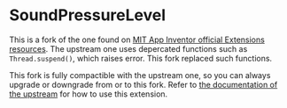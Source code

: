 # SoundPressureLevel
This is a fork of the one found on [MIT App Inventor official Extensions resources](https://mit-cml.github.io/extensions/). The upstream one uses depercated functions such as `Thread.suspend()`, which raises error. This fork replaced such functions.

This fork is fully compactible with the upstream one, so you can always upgrade or downgrade from or to this fork. Refer to [the documentation of the upstream](https://gldias.github.io/extensions/SoundPressureLevel/SoundPressureLevel) for how to use this extension.